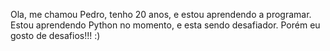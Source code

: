 Ola, me chamou Pedro, tenho 20 anos, e estou aprendendo a programar.
Estou aprendendo Python no momento, e esta sendo desafiador. Porém eu gosto de desafios!!! :)
